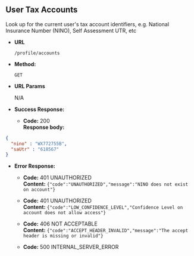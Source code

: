 User Tax Accounts
----
  Look up for the current user's tax account identifiers, e.g. National Insurance Number (NINO), Self Assessment UTR, etc

* **URL**

  `/profile/accounts`

* **Method:**

  `GET`

*  **URL Params**

   N/A

* **Success Response:**

  * **Code:** 200 <br />
    **Response body:**

```json
{
  "nino" : "WX772755B",
  "saUtr" : "618567"
}
```

* **Error Response:**

  * **Code:** 401 UNAUTHORIZED <br />
    **Content:** `{"code":"UNAUTHORIZED","message":"NINO does not exist on account"}`

  * **Code:** 401 UNAUTHORIZED <br />
    **Content:** `{"code":"LOW_CONFIDENCE_LEVEL","Confidence Level on account does not allow access"}`

  * **Code:** 406 NOT ACCEPTABLE <br />
    **Content:** `{"code":"ACCEPT_HEADER_INVALID","message":"The accept header is missing or invalid"}`

  * **Code:** 500 INTERNAL_SERVER_ERROR <br />


